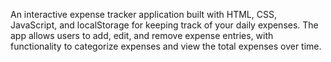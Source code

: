 An interactive expense tracker application built with HTML, CSS, JavaScript, and localStorage
for keeping track of your daily expenses. 
The app allows users to add, edit, and remove expense entries, with functionality to categorize expenses and view the total expenses over time.
